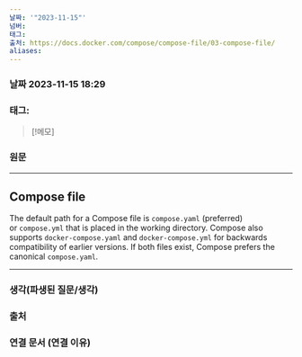 ```yaml
---
날짜: '"2023-11-15"'
넘버: 
태그: 
출처: https://docs.docker.com/compose/compose-file/03-compose-file/
aliases:
---
```

### 날짜  2023-11-15 18:29

### 태그:

>[!메모]
>

### 원문
---
## Compose file
The default path for a Compose file is `compose.yaml` (preferred) or `compose.yml` that is placed in the working directory. Compose also supports `docker-compose.yaml` and `docker-compose.yml` for backwards compatibility of earlier versions. If both files exist, Compose prefers the canonical `compose.yaml`.

---
### 생각(파생된 질문/생각)

### 출처

### 연결 문서 (연결 이유)
